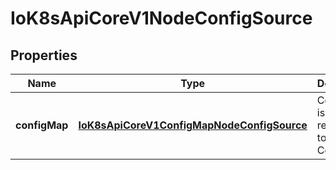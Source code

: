 
# IoK8sApiCoreV1NodeConfigSource

## Properties
Name | Type | Description | Notes
------------ | ------------- | ------------- | -------------
**configMap** | [**IoK8sApiCoreV1ConfigMapNodeConfigSource**](IoK8sApiCoreV1ConfigMapNodeConfigSource.md) | ConfigMap is a reference to a Node&#39;s ConfigMap |  [optional]




